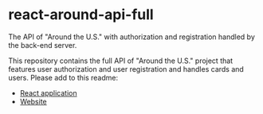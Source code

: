 # react-around-api-full 
The API of "Around the U.S." with authorization and registration handled by the back-end server.

This repository contains the full API of "Around the U.S." project that features user authorization and user registration and handles cards and users. Please add to this readme:
*  [React application](https://github.com/AvIsrael/react-around-auth )
*  [Website](https://avistepovyi.students.nomoreparties.sbs)
